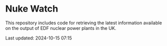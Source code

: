 # Nuke Watch

This repository includes code for retrieving the latest information available on the output of EDF nuclear power plants in the UK.

Last updated: 2024-10-15 07:15